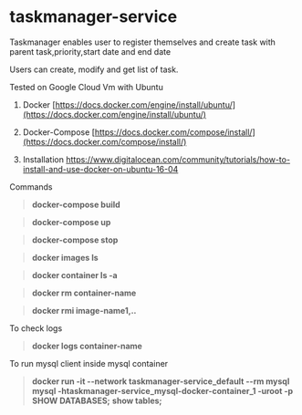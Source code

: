# taskmanager-service

Taskmanager enables user to register themselves  and create task with parent task,priority,start date and end date

Users can create, modify and get list of task.

Tested on Google Cloud Vm with Ubuntu

1. Docker [https://docs.docker.com/engine/install/ubuntu/](https://docs.docker.com/engine/install/ubuntu/)
2. Docker-Compose [https://docs.docker.com/compose/install/](https://docs.docker.com/compose/install/)

3. Installation https://www.digitalocean.com/community/tutorials/how-to-install-and-use-docker-on-ubuntu-16-04



Commands

> **docker-compose build**

> **docker-compose up**

> **docker-compose stop**

> **docker images ls**

> **docker container ls -a**

> **docker rm container-name**

> **docker rmi image-name1,..**

To check logs
> **docker logs container-name**

To run mysql client inside mysql container 
> **docker run -it --network taskmanager-service_default --rm mysql mysql -htaskmanager-service_mysql-docker-container_1 -uroot -p**
> **SHOW DATABASES;**
> **show tables;**

